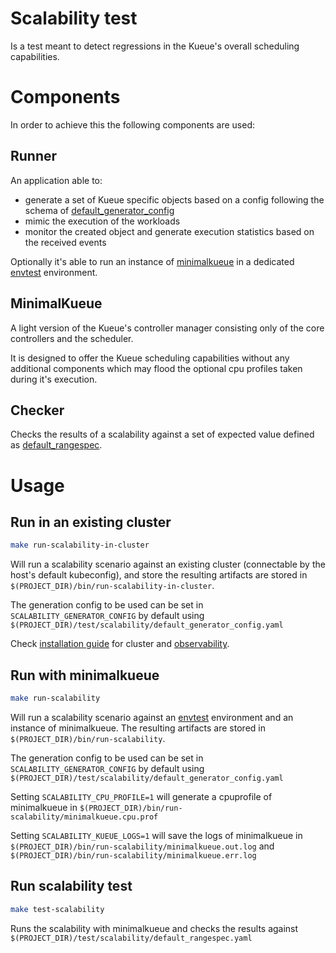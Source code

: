 # Scalability test

Is a test meant to detect regressions in the Kueue's overall scheduling capabilities. 

# Components
In order to achieve this the following components are used:

## Runner

An application able to:
- generate a set of Kueue specific objects based on a config following the schema of [default_generator_config](`./default_generator_config.yaml`)
- mimic the execution of the workloads
- monitor the created object and generate execution statistics based on the received events

Optionally it's able to run an instance of [minimalkueue](#MinimalKueue) in a dedicated [envtest](https://book.kubebuilder.io/reference/envtest.html) environment.

## MinimalKueue

A light version of the Kueue's controller manager consisting only of the core controllers and the scheduler.  

It is designed to offer the Kueue scheduling capabilities without any additional components which may flood the optional cpu profiles taken during it's execution.


## Checker

Checks the results of a scalability against a set of expected value defined as [default_rangespec](./default_rangespec.yaml).

# Usage

## Run in an existing cluster

```bash
make run-scalability-in-cluster
```

Will run a scalability scenario against an existing cluster (connectable by the host's default kubeconfig), and store the resulting artifacts are stored in `$(PROJECT_DIR)/bin/run-scalability-in-cluster`.

The generation config to be used can be set in `SCALABILITY_GENERATOR_CONFIG` by default using `$(PROJECT_DIR)/test/scalability/default_generator_config.yaml`

Check [installation guide](https://kueue.sigs.k8s.io/docs/installation) for cluster and [observability](https://kueue.sigs.k8s.io/docs/installation/#add-metrics-scraping-for-prometheus-operator).

## Run with minimalkueue

```bash
make run-scalability
```

Will run a scalability scenario against an [envtest](https://book.kubebuilder.io/reference/envtest.html) environment
and an instance of minimalkueue.
The resulting artifacts are stored in `$(PROJECT_DIR)/bin/run-scalability`.

The generation config to be used can be set in `SCALABILITY_GENERATOR_CONFIG` by default using `$(PROJECT_DIR)/test/scalability/default_generator_config.yaml`

Setting `SCALABILITY_CPU_PROFILE=1` will generate a cpuprofile of minimalkueue in `$(PROJECT_DIR)/bin/run-scalability/minimalkueue.cpu.prof`

Setting `SCALABILITY_KUEUE_LOGS=1` will save the logs of minimalkueue in  `$(PROJECT_DIR)/bin/run-scalability/minimalkueue.out.log` and  `$(PROJECT_DIR)/bin/run-scalability/minimalkueue.err.log`

## Run scalability test

```bash
make test-scalability
```

Runs the scalability with minimalkueue and checks the results against `$(PROJECT_DIR)/test/scalability/default_rangespec.yaml`
